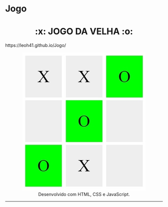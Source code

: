 # Jogo

<h1 align="center">:x: JOGO DA VELHA  :o:</h1>
https://leoh41.github.io/Jogo/
<p align="center">
  <a href="https://leoh41.github.io/Jogo/">
    <img 
         src="https://github.com/Leoh41/Jogo/blob/main/jogoDaVelha.jpg" 
         alt="Jogo" 
    />
  </a>
  <br />
  Desenvolvido com HTML, CSS e JavaScript.
</p>

<hr />


